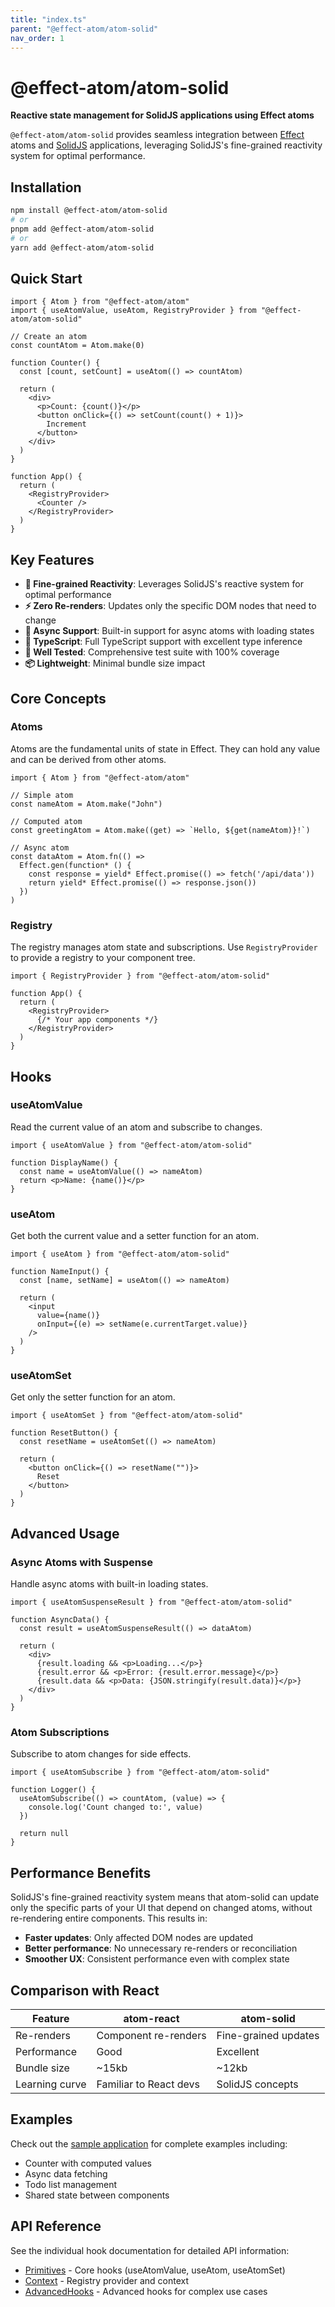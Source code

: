 ```yaml
---
title: "index.ts"
parent: "@effect-atom/atom-solid"
nav_order: 1
---
```


# @effect-atom/atom-solid

**Reactive state management for SolidJS applications using Effect atoms**

`@effect-atom/atom-solid` provides seamless integration between [Effect](https://effect.website) atoms and [SolidJS](https://solidjs.com) applications, leveraging SolidJS's fine-grained reactivity system for optimal performance.

## Installation

```bash
npm install @effect-atom/atom-solid
# or
pnpm add @effect-atom/atom-solid
# or
yarn add @effect-atom/atom-solid
```

## Quick Start

```tsx
import { Atom } from "@effect-atom/atom"
import { useAtomValue, useAtom, RegistryProvider } from "@effect-atom/atom-solid"

// Create an atom
const countAtom = Atom.make(0)

function Counter() {
  const [count, setCount] = useAtom(() => countAtom)
  
  return (
    <div>
      <p>Count: {count()}</p>
      <button onClick={() => setCount(count() + 1)}>
        Increment
      </button>
    </div>
  )
}

function App() {
  return (
    <RegistryProvider>
      <Counter />
    </RegistryProvider>
  )
}
```

## Key Features

- **🚀 Fine-grained Reactivity**: Leverages SolidJS's reactive system for optimal performance
- **⚡ Zero Re-renders**: Updates only the specific DOM nodes that need to change
- **🔄 Async Support**: Built-in support for async atoms with loading states
- **🎯 TypeScript**: Full TypeScript support with excellent type inference
- **🧪 Well Tested**: Comprehensive test suite with 100% coverage
- **📦 Lightweight**: Minimal bundle size impact

## Core Concepts

### Atoms
Atoms are the fundamental units of state in Effect. They can hold any value and can be derived from other atoms.

```tsx
import { Atom } from "@effect-atom/atom"

// Simple atom
const nameAtom = Atom.make("John")

// Computed atom
const greetingAtom = Atom.make((get) => `Hello, ${get(nameAtom)}!`)

// Async atom
const dataAtom = Atom.fn(() => 
  Effect.gen(function* () {
    const response = yield* Effect.promise(() => fetch('/api/data'))
    return yield* Effect.promise(() => response.json())
  })
)
```

### Registry
The registry manages atom state and subscriptions. Use `RegistryProvider` to provide a registry to your component tree.

```tsx
import { RegistryProvider } from "@effect-atom/atom-solid"

function App() {
  return (
    <RegistryProvider>
      {/* Your app components */}
    </RegistryProvider>
  )
}
```

## Hooks

### useAtomValue
Read the current value of an atom and subscribe to changes.

```tsx
import { useAtomValue } from "@effect-atom/atom-solid"

function DisplayName() {
  const name = useAtomValue(() => nameAtom)
  return <p>Name: {name()}</p>
}
```

### useAtom
Get both the current value and a setter function for an atom.

```tsx
import { useAtom } from "@effect-atom/atom-solid"

function NameInput() {
  const [name, setName] = useAtom(() => nameAtom)
  
  return (
    <input
      value={name()}
      onInput={(e) => setName(e.currentTarget.value)}
    />
  )
}
```

### useAtomSet
Get only the setter function for an atom.

```tsx
import { useAtomSet } from "@effect-atom/atom-solid"

function ResetButton() {
  const resetName = useAtomSet(() => nameAtom)
  
  return (
    <button onClick={() => resetName("")}>
      Reset
    </button>
  )
}
```

## Advanced Usage

### Async Atoms with Suspense
Handle async atoms with built-in loading states.

```tsx
import { useAtomSuspenseResult } from "@effect-atom/atom-solid"

function AsyncData() {
  const result = useAtomSuspenseResult(() => dataAtom)
  
  return (
    <div>
      {result.loading && <p>Loading...</p>}
      {result.error && <p>Error: {result.error.message}</p>}
      {result.data && <p>Data: {JSON.stringify(result.data)}</p>}
    </div>
  )
}
```

### Atom Subscriptions
Subscribe to atom changes for side effects.

```tsx
import { useAtomSubscribe } from "@effect-atom/atom-solid"

function Logger() {
  useAtomSubscribe(() => countAtom, (value) => {
    console.log('Count changed to:', value)
  })
  
  return null
}
```

## Performance Benefits

SolidJS's fine-grained reactivity system means that atom-solid can update only the specific parts of your UI that depend on changed atoms, without re-rendering entire components. This results in:

- **Faster updates**: Only affected DOM nodes are updated
- **Better performance**: No unnecessary re-renders or reconciliation
- **Smoother UX**: Consistent performance even with complex state

## Comparison with React

| Feature | atom-react | atom-solid |
|---------|------------|------------|
| Re-renders | Component re-renders | Fine-grained updates |
| Performance | Good | Excellent |
| Bundle size | ~15kb | ~12kb |
| Learning curve | Familiar to React devs | SolidJS concepts |

## Examples

Check out the [sample application](https://github.com/tim-smart/effect-atom/tree/main/sample/solid) for complete examples including:

- Counter with computed values
- Async data fetching
- Todo list management
- Shared state between components

## API Reference

See the individual hook documentation for detailed API information:

- [Primitives](./Primitives.ts.html) - Core hooks (useAtomValue, useAtom, useAtomSet)
- [Context](./Context.ts.html) - Registry provider and context
- [AdvancedHooks](./AdvancedHooks.ts.html) - Advanced hooks for complex use cases
